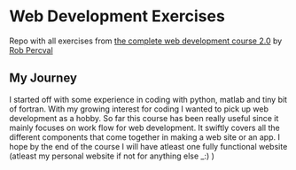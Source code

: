 # Web Development Exercises 
Repo with all exercises from [the complete web development course 2.0](https://www.udemy.com/course/the-complete-web-developer-course-2/) by [Rob Percval](https://twitter.com/techedrob)  

## My Journey
I started off with some experience in coding with python, matlab and tiny bit of fortran. With my growing interest for coding I wanted to pick up web development as a hobby. So far this course has been really useful since it mainly focuses on work flow for web development. It swiftly covers all the different components that come together in making a web site or an app. I hope by the end of the course I will have atleast one fully functional website (atleast my personal website if not for anything else  _:)  )
